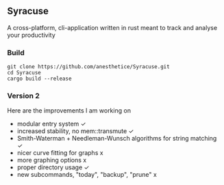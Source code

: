 ## Syracuse

A cross-platform, cli-application written in rust meant to track and analyse your productivity

### Build

```
git clone https://github.com/anesthetice/Syracuse.git
cd Syracuse
cargo build --release
```

### Version 2

Here are the improvements I am working on

* modular entry system                                                  ✓
* increased stability, no mem::transmute                                ✓
* Smith-Waterman + Needleman-Wunsch algorithms for string matching      ✓
* nicer curve fitting for graphs                                        x
* more graphing options                                                 x
* proper directory usage                                                ✓
* new subcommands, "today", "backup", "prune"                           x
